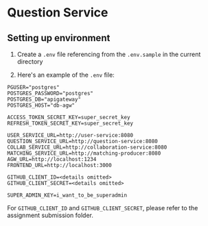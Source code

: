 # Question Service

## Setting up environment

1. Create a `.env` file referencing from the `.env.sample` in the current directory

2. Here's an example of the `.env` file:

```
PGUSER="postgres"
POSTGRES_PASSWORD="postgres"
POSTGRES_DB="apigateway"
POSTGRES_HOST="db-agw"

ACCESS_TOKEN_SECRET_KEY=super_secret_key
REFRESH_TOKEN_SECRET_KEY=super_secret_key

USER_SERVICE_URL=http://user-service:8080
QUESTION_SERVICE_URL=http://question-service:8080
COLLAB_SERVICE_URL=http://collaboration-service:8080
MATCHING_SERVICE_URL=http://matching-producer:8080
AGW_URL=http://localhost:1234
FRONTEND_URL=http://localhost:3000

GITHUB_CLIENT_ID=<details omitted>
GITHUB_CLIENT_SECRET=<details omitted>

SUPER_ADMIN_KEY=i_want_to_be_superadmin
```

For `GITHUB_CLIENT_ID` and `GITHUB_CLIENT_SECRET`, please refer to the assignment submission folder.
